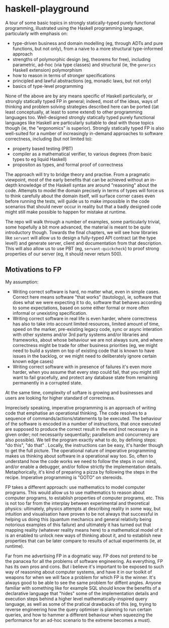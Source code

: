 # haskell-playground

A tour of some basic topics in strongly statically-typed purely functional programming, illustrated using the Haskell programming language, particularly with emphasis on: 
* type-driven business and domain modelling (eg, through ADTs and pure functions, but not only), from a naive to a more structural type-informed approach
* strengths of polymorphic design (eg, theorems for free), including parametric, ad-hoc (via type classes) and structural (ie, the `generics` Haskell extension) polymorphism
* how to reason in terms of stronger specifications
* principled and lawful abstractions (eg, monadic laws, but not only)
* basics of type-level programming 

None of the above are by any means specific of Haskell particularly, or strongly statically typed FP in general; indeed, most of the ideas, ways of thinking and problem solving strategies described here can be ported ((at least conceptually, at least to some extend) to other programming languages too. Well-designed strongly statically typed purely functional languages like Haskell are particularly suitable to deal with those topics though (ie, the "ergonomics" is superior). Strongly statically typed FP is also well-suited for a number of increasingly in-demand approaches to software correctness, including (but not limited to): 
* property based testing (PBT)
* compiler as a mathematical verifier, to various degrees (from basic types to eg liquid Haskell)
* propositon as types, and formal proof of correctness 

The approach will try to bridge theory and practise. From a pragmatic viewpoint, most of the early benefits that can be achieved without an in-depth knowledge of the Haskell syntax are around "reasoning" about the code. Attempts to model the domain precisely in terms of types will force us to think carefully about the domain itself, will surface corner cases even before running the tests, will guide us to make impossible in the code scenarios that should never occur in reality but that a badly designed code might still make possible to happen for mistake at runtime. 

The repo will walk through a number of examples, some particularly trivial, some hopefully a bit more advanced, the material is meant to be quite introductory though.
Towards the final chapters, we will see how libraries like `servant` will allow us to design a fully-typed API contract (at the type level!) and generate server, client and documentation from that description. This will also allow us to use PBT (eg, `servant-quickcheck`) to proof strong properties of our server (eg, it should never return 500). 

 
## Motivations to FP

My assumption: 
* Writing correct software is hard, no matter what, even in simple cases. Correct here means software "that works" (tautology), ie, software that does what we were expecting it to do, software that behaves according to some expectations, based on some either formal or more often informal or unexisting specification. 
* Writing correct software in real life is even harder, where correctness has also to take into account limited resources, limited amount of time, speed on the marker, pre-existing legacy code, sync or async interation with other systems and/or 3rd party systems and/or libraries and frameworks, about whose behaviour we are not always sure, and where correctness might be trade for other business priorities (eg, we might need to build a system on top of existing code that is known to have issues in the backlog, or we might need to deliberately ignore certain known edge cases) 
* Writing correct software with in presence of failures it's even more harder, when you assume that every step could fail, that you might still want to fail gracefully, and protect any database state from remaining permanently in a corrupted state. 

At the same time, complexity of softare is growing and businesses and users are looking for higher standard of correctness. 

Imprecisely speaking, imperative programming is an approach of writing code that emphatise an operational thinking. The code resolves to a sequence of commands/actions/statements tp be executed. The behaviour of the software is encoded in a number of instructions, that once executed are supposed to produce the correct result in the end (not necessary in a given order; not necessarily sequentially; parallelism and concurrency are also possible). We tell the program exactly what to do, by defining steps: "do this", "do that" . Locally, the instructions can be easy, it's harder though to get the full picture. The operational nature of imperative programming makes us thinking about software in a operational way too. So, often to understand how the code works we need to follow the steps in our mind, and/or enable a debugger, and/or follow strictly the implementation details. Metaphorically, it's kind of preparing a pizza by following the steps in the recipe. Imperative programming is "GOTO" on stereoids. 

FP takes a different approach: use mathematics to model computer programs. This would allow us to use mathematics to reason about computer programs, to establish properties of computer programs, etc. This is not too far from the interplay between experimental and theoretical physics: ultimately, physics attempts at describing reality in some way, but intuition and visualisation have proven to be not always that successful in helping us doing this (quantum mechanics and general relativity being notorious examples of this failure) and ultimately it has turned out that mapping reality (whatever reality means here) to a mathematical model of it is an enabled to unlock new ways of thinking about it, and to establish new properties that can be later compare to results of actual experiments (ie, at runtime).  

Far from me advertising FP in a dogmatic way. FP does not pretend to be the panacea for all the problems of software engineering. 
As everything, FP has its own pros and cons. But i believe it's important to be exposed to such way of reasoning about computer systems, and have it in our toolkit of weapons for when we will face a problem for which FP is the winner. It's always good to be able to see the same problem for diffent angles. Anyone familiar with something like for example SQL should know the benefits of a declarative language that "hides" some of the implementation details and execution steps behind a higher level mathematically-inspired query language, as well as some of the pratical drawbacks of this (eg, trying to reverse engineering how the query optimiser is planning to run certain queries, and how to hammer a different behaviour when squeezing the performance for an ad-hoc scenario to the extreme becomes a must). 
